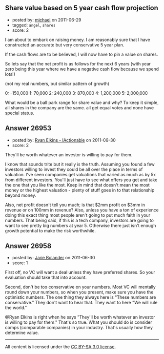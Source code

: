 ## Share value based on 5 year cash flow projection

- posted by: [michael](https://stackexchange.com/users/-1/10801-michael) on 2011-06-29
- tagged: `angel`, `shares`
- score: 2

I am about to embark on raising money. I am reasonably sure that I have constructed an accurate but very conservative 5 year plan.

If the cash flows are to be believed, I will now have to pin a value on shares.

So lets say that the net profit is as follows for the next 6 years (with year zero being this year where we have a negative cash flow because we spend lots!)

(not my real numbers, but similar pattern of growth)

0: -150,000
1: 70,000
2: 240,000
3: 870,000
4: 1,200,000
5: 2,000,000


What would be a ball park range for share value and why?
To keep it simple, all shares in the company are the same. all get equal votes and none have special status.





## Answer 26953

- posted by: [Ryan Elkins - IActionable](https://stackexchange.com/users/-1/2566-ryan-elkins-iactionable) on 2011-06-30
- score: 2

They'll be worth whatever an investor is willing to pay for them.

I know that sounds trite but it really is the truth. Assuming you found a few investors willing to invest they could be all over the place in terms of valuation. I've seen companies get valuations that varied as much as by 5x from different investors. You'll just have to see what offers you get and take the one that you like the most. Keep in mind that doesn't mean the most money or the highest valuation - plenty of stuff goes in to that relationship beyond money.

Also, net profit doesn't tell you much; is that $2mm profit on $3mm in revenue or on 100mm in revenue? Also, unless you have a ton of experience doing this exact thing most people aren't going to put much faith in your numbers. That being said, if this is a tech company, investors are going to want to see pretty big numbers at year 5. Otherwise there just isn't enough growth potential to make the risk worthwhile.


## Answer 26958

- posted by: [Jarie Bolander](https://stackexchange.com/users/-1/585-jarie-bolander) on 2011-06-30
- score: 1

First off, no VC will want a deal unless they have preferred shares. So your evaluation should take that into account.

Second, don't be too conservative on your numbers. Most VC will mentally round down your numbers, so when you present, make sure you have the optimistic numbers. The one thing they always here is "These numbers are conservative." They don't want to hear that. They want to here "We will rule the world."

@Ryan Elkins is right when he says "They'll be worth whatever an investor is willing to pay for them." That's so true. What you should do is consider comps (comparable companies) in your industry. That's usually how they determine value. 






---

All content is licensed under the [CC BY-SA 3.0 license](https://creativecommons.org/licenses/by-sa/3.0/).

